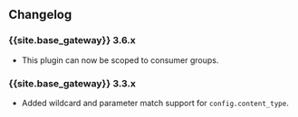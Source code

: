 ## Changelog

### {{site.base_gateway}} 3.6.x
* This plugin can now be scoped to consumer groups.

### {{site.base_gateway}} 3.3.x
* Added wildcard and parameter match support for `config.content_type`.
